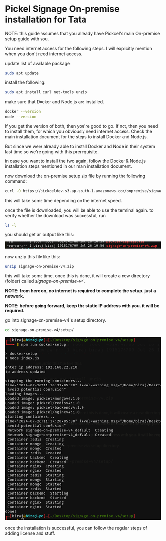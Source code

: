 # Pickel Signage On-premise installation for Tata

NOTE: this guide assumes that you already have Pickcel's main On-premise setup guide with you.

You need internet access for the following steps. I will explicitly mention when you don't need internet access.

update list of available package

```bash
sudo apt update
```

install the following:

```bash
sudo apt install curl net-tools unzip
```

make sure that Docker and Node.js are installed.

```bash
docker --version
node --version
```

If you get the version of both, then you're good to go. If not, then you need to install them, for which you obviously need internet access. Check the main installation document for the steps to install Docker and Node.js.

But since we were already able to install Docker and Node in their system last time so we're going with this prerequisite.

in case you want to install the two again, follow the Docker & Node.js installation steps mentioned in our main installation document.

now download the on-premise setup zip file by running the following command:

```bash
curl -O https://pickceldev.s3.ap-south-1.amazonaws.com/onpremise/signage-on-premise-v4.zip
```

this will take some time depending on the internet speed.

once the file is downloaded, you will be able to use the terminal again. to verify whether the download was successful, run

```bash
ls -l
```

you should get an output like this:

![ls zip file download verify](./img/ls-ss.png)

now unzip this file like this:

```bash
unzip signage-on-premise-v4.zip
```

this will take some time. once this is done, it will create a new directory (folder) called _signage-on-premise-v4_.

**NOTE: from here on, no internet is required to complete the setup. just a network.**

**NOTE: before going forward, keep the static IP address with you. it will be required.**

go into signage-on-premise-v4's setup directory.

```bash
cd signage-on-premise-v4/setup/
```

![npm run docker-setup output](./img/docker-setup.png)

once the installation is successful, you can follow the regular steps of adding license and stuff.
